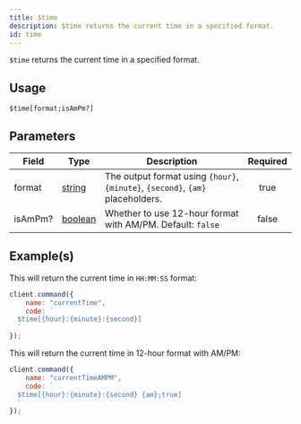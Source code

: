 ```yaml
---
title: $time
description: $time returns the current time in a specified format.
id: time
---
```


`$time` returns the current time in a specified format.

## Usage

```aoi
$time[format;isAmPm?]
```

## Parameters

| Field   | Type                                                                                                | Description                                                                    | Required |
| ------- | --------------------------------------------------------------------------------------------------- | ------------------------------------------------------------------------------ | :------: |
| format  | [string](https://developer.mozilla.org/en-US/docs/Web/JavaScript/Reference/Global_Objects/String)   | The output format using `{hour}`, `{minute}`, `{second}`, `{am}` placeholders. | true     |
| isAmPm? | [boolean](https://developer.mozilla.org/en-US/docs/Web/JavaScript/Reference/Global_Objects/Boolean) | Whether to use 12-hour format with AM/PM. Default: `false`                     | false    |


## Example(s)

This will return the current time in `HH:MM:SS` format:

```javascript
client.command({
    name: "currentTime",
    code: `
  $time[{hour}:{minute}:{second}]
  `
});
```

This will return the current time in 12-hour format with AM/PM:

```javascript
client.command({
    name: "currentTimeAMPM",
    code: `
  $time[{hour}:{minute}:{second} {am};true]
  `
});
```
